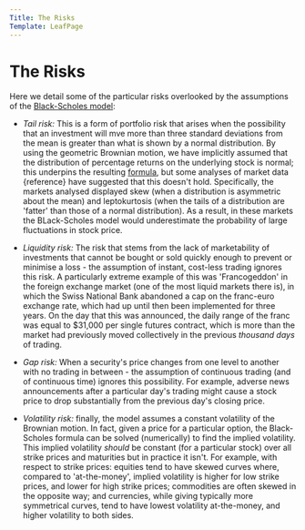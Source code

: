 ```yaml
---
Title: The Risks
Template: LeafPage
---
```


# The Risks

Here we detail some of the particular risks overlooked by the assumptions of the [Black-Scholes model](course/finance/Black-Scholes/1Model):

- *Tail risk:* This is a form of portfolio risk that arises when the possibility that an investment will mve more than three standard deviations from the mean is greater than what is shown by a normal distribution. By using the geometric Brownian motion, we have implicitly assumed that the distribution of percentage returns on the underlying stock is normal; this underpins the resulting [formula](course/finance/Black-Scholes/3Formula), but some analyses of market data {reference} have suggested that this doesn't hold. Specifically, the markets analysed displayed skew (when a distribution is asymmetric about the mean) and leptokurtosis (when the tails of a distribution are 'fatter' than those of a normal distribution). As a result, in these markets the BLack-Scholes model would underestimate the probability of large fluctuations in stock price.

- *Liquidity risk:* The risk that stems from the lack of marketability of investments that cannot be bought or sold quickly enough to prevent or minimise a loss - the assumption of instant, cost-less trading ignores this risk. A particularly extreme example of this was 'Francogeddon' in the foreign exchange market (one of the most liquid markets there is), in which the Swiss National Bank abandoned a cap on the franc-euro exchange rate, which had up until then been implemented for three years. On the day that this was announced, the daily range of the franc was equal to \$31,000 per single futures contract, which is more than the market had previously moved collectively in the previous *thousand days* of trading.

- *Gap risk:* When a security's price changes from one level to another with no trading in between - the assumption of continuous trading (and of continuous time) ignores this possibility. For example, adverse news announcements after a particular day's trading might cause a stock price to drop substantially from the previous day's closing price.

- *Volatility risk:* finally, the model assumes a constant volatility of the Brownian motion. In fact, given a price for a particular option, the Black-Scholes formula can be solved (numerically) to find the implied volatility. This implied volatility *should* be constant (for a particular stock) over all strike prices and maturities but in practice it isn't. For example, with respect to strike prices: equities tend to have skewed curves where, compared to 'at-the-money', implied volatility is higher for low strike prices, and lower for high strike prices; commodities are often skewed in the opposite way; and currencies, while giving typically more symmetrical curves, tend to have lowest volatility at-the-money, and higher volatility to both sides.
